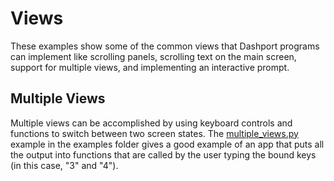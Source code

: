 # Views

These examples show some of the common views that Dashport programs can implement like scrolling panels, scrolling text on the main screen, support for multiple views, and implementing an interactive prompt.

## Multiple Views

Multiple views can be accomplished by using keyboard controls and functions to switch between two screen states. The [multiple_views.py](https://github.com/numbertheory/dashport/blob/main/examples/views/multiple_views.py) example in the examples folder gives a good example of an app that puts all the output into functions that are called by the user typing the bound keys (in this case, "3" and "4").
